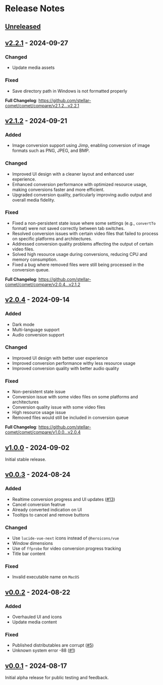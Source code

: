 # Release Notes

## [Unreleased](https://github.com/stellar-comet/comet/compare/v2.2.1...HEAD)

## [v2.2.1](https://github.com/stellar-comet/comet/compare/v2.1.2...v2.2.1) - 2024-09-27

### Changed

- Update media assets

### Fixed

- Save directory path in Windows is not formatted properly

**Full Changelog**: https://github.com/stellar-comet/comet/compare/v2.1.2...v2.2.1

## [v2.1.2](https://github.com/stellar-comet/comet/compare/v2.0.4...v2.1.2) - 2024-09-21

### Added

- Image conversion support using Jimp, enabling conversion of image formats such as PNG, JPEG, and BMP.

### Changed

- Improved UI design with a cleaner layout and enhanced user experience.
- Enhanced conversion performance with optimized resource usage, making conversions faster and more efficient.
- Upgraded conversion quality, particularly improving audio output and overall media fidelity.

### Fixed

- Fixed a non-persistent state issue where some settings (e.g., `convertTo` format) were not saved correctly between tab switches.
- Resolved conversion issues with certain video files that failed to process on specific platforms and architectures.
- Addressed conversion quality problems affecting the output of certain video files.
- Solved high resource usage during conversions, reducing CPU and memory consumption.
- Fixed a bug where removed files were still being processed in the conversion queue.

**Full Changelog**: https://github.com/stellar-comet/comet/compare/v2.0.4...v2.1.2

## [v2.0.4](https://github.com/stellar-comet/comet/compare/v1.0.0...v2.0.4) - 2024-09-14

### Added

- Dark mode
- Multi-language support
- Audio conversion support

### Changed

- Improved UI design with better user experience
- Improved conversion performance withy less resource usage
- Improved conversion quality with better audio quality

### Fixed

- Non-persistent state issue
- Conversion issue with some video files on some platforms and architectures
- Conversion quality issue with some video files
- High resource usage issue
- Removed files would still be included in conversion queue

**Full Changelog**: https://github.com/stellar-comet/comet/compare/v1.0.0...v2.0.4

## [v1.0.0](https://github.com/stellar-comet/comet/compare/v0.0.3...v1.0.0) - 2024-09-02

Initial stable release.

## [v0.0.3](https://github.com/stellar-comet/comet/compare/v0.0.2...v0.0.3) - 2024-08-24

### Added

- Realtime conversion progress and UI updates ([#13](https://github.com/stellar-comet/comet/issues/13))
- Cancel conversion featrue
- Already converted indication on UI
- Tooltips to cancel and remove buttons

### Changed

- Use `lucide-vue-next` icons instead of `@heroicons/vue`
- Window dimensions
- Use of `ffprobe` for video conversion progress tracking
- Title bar content

### Fixed

- Invalid executable name on `MacOS`

## [v0.0.2](https://github.com/stellar-comet/comet/compare/v0.0.1...v0.0.2) - 2024-08-22

### Added

- Overhauled UI and icons
- Update media content

### Fixed

- Published distributables are corrupt ([#5](https://github.com/stellar-comet/comet/issues/5))
- Unknown system error -88 ([#1](https://github.com/stellar-comet/comet/issues/1))

## [v0.0.1](https://github.com/stellar-comet/comet/compare/v0.0.0...v0.0.1) - 2024-08-17

Initial alpha release for public testing and feedback.
